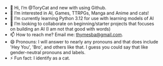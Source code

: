 - 👋 Hi, I’m @ToryCat and new with using Github.
- 👀 I’m interested in AI, Games, TTRPGs, Manga and Anime and cats!
- 🌱 I’m currently learning Python 3.12 for use with learning models of AI
- 💞️ I’m looking to collaborate on beginning/starter projects that focuses on building an AI (I am not that good with words)
- 📫 How to reach me? Email me: thymesba@gmail.com.
- 😄 Pronouns: I will answer to nearly any pronouns and that does include 'Hey You', 'Bro', and others like that. I guess you could say that like gender-neutral pronouns and labels.
- ⚡ Fun fact: I identify as a cat.

<!---
ToryCat/ToryCat is a ✨ special ✨ repository because its `README.md` (this file) appears on your GitHub profile.
You can click the Preview link to take a look at your changes.
--->
